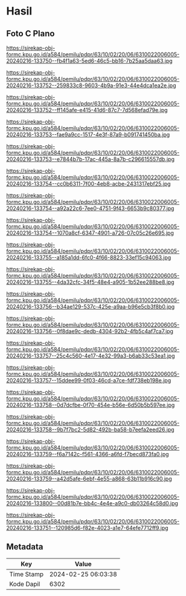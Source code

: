 # Hasil

## Foto C Plano

https://sirekap-obj-formc.kpu.go.id/a584/pemilu/pdpr/63/10/02/20/06/6310022006005-20240216-133750--fb4f1a63-5ed6-46c5-bb16-7b25aa5daa63.jpg

https://sirekap-obj-formc.kpu.go.id/a584/pemilu/pdpr/63/10/02/20/06/6310022006005-20240216-133752--259833c8-9603-4b9a-91e3-44e4dca1ea2e.jpg

https://sirekap-obj-formc.kpu.go.id/a584/pemilu/pdpr/63/10/02/20/06/6310022006005-20240216-133752--ff145afe-e415-41d6-87c7-7d568efad79e.jpg

https://sirekap-obj-formc.kpu.go.id/a584/pemilu/pdpr/63/10/02/20/06/6310022006005-20240216-133753--fae9a9cc-1517-4e3f-87a9-b091741450ba.jpg

https://sirekap-obj-formc.kpu.go.id/a584/pemilu/pdpr/63/10/02/20/06/6310022006005-20240216-133753--e7844b7b-17ac-445a-8a7b-c296615557db.jpg

https://sirekap-obj-formc.kpu.go.id/a584/pemilu/pdpr/63/10/02/20/06/6310022006005-20240216-133754--cc0b6311-7f00-4eb8-acbe-2431317ebf25.jpg

https://sirekap-obj-formc.kpu.go.id/a584/pemilu/pdpr/63/10/02/20/06/6310022006005-20240216-133754--a92a22c6-7ee0-4751-9f43-6653b9c80377.jpg

https://sirekap-obj-formc.kpu.go.id/a584/pemilu/pdpr/63/10/02/20/06/6310022006005-20240216-133754--1070a8cf-6347-4901-a726-07c05c26e695.jpg

https://sirekap-obj-formc.kpu.go.id/a584/pemilu/pdpr/63/10/02/20/06/6310022006005-20240216-133755--a185a1dd-6fc0-4f66-8823-33ef15c94063.jpg

https://sirekap-obj-formc.kpu.go.id/a584/pemilu/pdpr/63/10/02/20/06/6310022006005-20240216-133755--4da32cfc-34f5-48e4-a905-1b52ee288be8.jpg

https://sirekap-obj-formc.kpu.go.id/a584/pemilu/pdpr/63/10/02/20/06/6310022006005-20240216-133756--b34ae129-537c-425e-a9aa-b96e5cb3f8b0.jpg

https://sirekap-obj-formc.kpu.go.id/a584/pemilu/pdpr/63/10/02/20/06/6310022006005-20240216-133756--0f8dae9c-dedb-4304-92b2-4fb5c4af7ca7.jpg

https://sirekap-obj-formc.kpu.go.id/a584/pemilu/pdpr/63/10/02/20/06/6310022006005-20240216-133757--25c4c560-4e17-4e32-99a3-b6ab33c53ea1.jpg

https://sirekap-obj-formc.kpu.go.id/a584/pemilu/pdpr/63/10/02/20/06/6310022006005-20240216-133757--15ddee99-0f03-46cd-a7ce-fdf738eb198e.jpg

https://sirekap-obj-formc.kpu.go.id/a584/pemilu/pdpr/63/10/02/20/06/6310022006005-20240216-133758--0d7dcfbe-0f70-454e-b56e-6d50b5b597ee.jpg

https://sirekap-obj-formc.kpu.go.id/a584/pemilu/pdpr/63/10/02/20/06/6310022006005-20240216-133758--9b7f7bc2-5d82-492b-ba58-b7eefa2eed26.jpg

https://sirekap-obj-formc.kpu.go.id/a584/pemilu/pdpr/63/10/02/20/06/6310022006005-20240216-133759--f6a7142c-f561-4366-a6fd-f7becd873fa0.jpg

https://sirekap-obj-formc.kpu.go.id/a584/pemilu/pdpr/63/10/02/20/06/6310022006005-20240216-133759--a42d5afe-6ebf-4e55-a868-63b11b916c90.jpg

https://sirekap-obj-formc.kpu.go.id/a584/pemilu/pdpr/63/10/02/20/06/6310022006005-20240216-133800--00d81b7e-bb4c-4e4e-a9c0-db03264c58d0.jpg

https://sirekap-obj-formc.kpu.go.id/a584/pemilu/pdpr/63/10/02/20/06/6310022006005-20240216-133751--120985d6-f82e-4023-a1e7-64efe7712ff9.jpg


## Metadata

| Key        | Value               |
| ---------- | ------------------- |
| Time Stamp | 2024-02-25 06:03:38 |
| Kode Dapil | 6302                |



